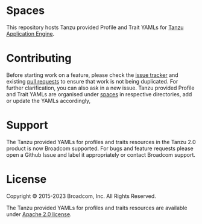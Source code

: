 # Spaces

This repository hosts Tanzu provided Profile and Trait YAMLs for [Tanzu Application Engine][tanzu-application-engine].

[tanzu-application-engine]: https://tanzu.vmware.com/content/blog/introducing-vmware-tanzu-application-engine

# Contributing

Before starting work on a feature, please check the [issue tracker][gh-issues] and existing [pull requests][gh-prs] to ensure that work is not being duplicated. For further clarification, you can also ask in a new issue.
Tanzu provided Profile and Trait YAMLs are organised under [spaces][spaces] in respective directories, add or update the YAMLs accordingly,

[gh-issues]: https://github.com/vmware-tanzu/spaces/issues
[gh-prs]: https://github.com/vmware-tanzu/spaces/pulls
[spaces]: ./spaces

# Support

The Tanzu provided YAMLs for profiles and traits resources in the Tanzu 2.0 product is now Broadcom supported. For bugs and feature requests please open a Github Issue and label it appropriately or contact Broadcom support.

# License

Copyright © 2015-2023 Broadcom, Inc. All Rights Reserved.

The Tanzu provided YAMLs for profiles and traits resources are available under [Apache 2.0 license](https://github.com/vmware-tanzu/content-for-tap/blob/main/LICENSE).
